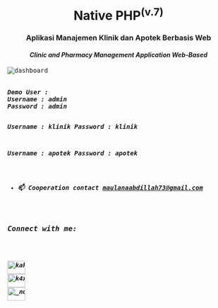 <h1 align="center">Native PHP<sup>(v.7)</sup></h1>
<h3 align="center">Aplikasi Manajemen Klinik dan Apotek Berbasis Web</h3>
<h4 align="center"><i>Clinic and Pharmacy Management Application Web-Based</i></h4>
<pre>
<img src="https://1.bp.blogspot.com/-jNEWRBZ6dlA/YQv-gsoMNmI/AAAAAAAABUI/KWFiKenx5SARDSMzOgYwk8tP45RaX7QlgCLcBGAsYHQ/s1920/2021-08-05.png" alt="dashboard"</img>
</pre>
<pre>
<h5>Demo User :<h/5>
Username : admin
Password : admin

Username : klinik
Password : klinik

Username : apotek
Password : apotek

- 📫 Cooperation contact **maulanaabdillah73@gmail.com**

<h3 align="left">Connect with me:</h3>
<p align="left">
<a href="https://twitter.com/kakamaulanaa1" target="blank"><img align="center" src="https://raw.githubusercontent.com/rahuldkjain/github-profile-readme-generator/master/src/images/icons/Social/twitter.svg" alt="kakamaulanaa1" height="30" width="40" /></a>
<a href="https://fb.com/k4xc0d3" target="blank"><img align="center" src="https://raw.githubusercontent.com/rahuldkjain/github-profile-readme-generator/master/src/images/icons/Social/facebook.svg" alt="k4xc0d3" height="30" width="40" /></a>
<a href="https://instagram.com/_not.null" target="blank"><img align="center" src="https://raw.githubusercontent.com/rahuldkjain/github-profile-readme-generator/master/src/images/icons/Social/instagram.svg" alt="_not.null" height="30" width="40" /></a>
</p>
